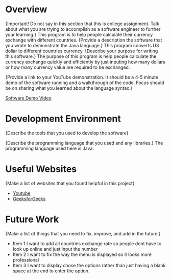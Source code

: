 # Overview

{Important!  Do not say in this section that this is college assignment.  Talk about what you are trying to accomplish as a software engineer to further your learning.}
This program is to help people calculate their currency exchange with different countries. 
{Provide a description the software that you wrote to demonstrate the Java language.}
This program converts US dollar to different countries currency.
{Describe your purpose for writing this software.}
The purpose of this program is help people calculate the currency exchange quickly and efficiently by just inputing how many dollars or how many currency value are required to be exchanged. 

{Provide a link to your YouTube demonstration.  It should be a 4-5 minute demo of the software running and a walkthrough of the code.  Focus should be on sharing what you learned about the language syntax.}

[Software Demo Video](https://youtu.be/8uLp5xZMR8o)

# Development Environment

{Describe the tools that you used to develop the software}

{Describe the programming language that you used and any libraries.}
The programming language used here is Java.
# Useful Websites

{Make a list of websites that you found helpful in this project}
* [Youtube](https://www.youtube.com/watch?v=b6e5Kmh88gY)
* [GeeksforGeeks](https://www.geeksforgeeks.org/java-program-to-convert-currency-using-awt/)

# Future Work

{Make a list of things that you need to fix, improve, and add in the future.}
* Item 1 I want to add all countries exchange rate so people dont have to look up online and just input the number
* Item 2 I want to fix the way the menu is displayed so it looks more professional
* Item 3 I want to display chose the options rather than just having a blank space at the end to enter the option. 